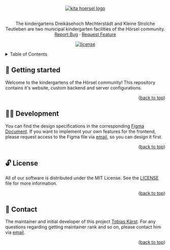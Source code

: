 <div id="top" />

<br />
<div align="center">
  <a href="https://github.com/DevTobias/kita-hoersel">
    <img src="https://github.com/trophoria/.github/blob/main/images/hero.svg" alt="kita hoersel logo" />
  </a>

  <br />
  <br />

  <p align="center">
    The kindergartens Dreikäsehoch Mechterstädt and Kleine Strolche Teutleben are two municipal kindergarten facilities of the Hörsel community.
    <br />
    <a href="https://github.com/trophoria/trophoria/issues/newtemplate=bug_report.md">Report Bug</a>
    ·
    <a href="https://github.com/trophoria/trophoria/issues/newtemplate=feature_request.md">Request Feature</a>
  </p>

  <p align="center">
  	<a href="https://github.com/trophoria/trophoria/blob/main/LICENSE" title="license">
			<img src="https://img.shields.io/github/license/trophoria/trophoria?style=for-the-badge" alt="license" />
		</a>
  </p>
</div>

<details>
  <summary>Table of Contents</summary>
  <ol>
    <li><a href="#👋-getting-started">Getting Started</a></li>
    <li><a href="#🧑‍💻-development">Development</a></li>
    <li><a href="#🔓-license">License</a></li>
    <li><a href="#💌-contact">Contact</a></li>
  </ol>
</details>

## 👋 Getting started

Welcome to the kindergartens of the Hörsel community! This repository contains it's website, custom backend and server configurations.

<p align="right">(<a href="#top">back to top</a>)</p>

## 🧑‍💻 Development

You can find the design specifications in the corresponding [Figma Document](https://www.figma.com/file/17SShpPAQ5l3G0zFcV7sjm/Trophoria-Design-System?node-id=0%3A1). If you want to implement your own features for the frontend, please request access to the Figma file via [email](mailto:tobi.kaerst@gmx.de), so you can design it first.

<p align="right">(<a href="#top">back to top</a>)</p>

## 🔓 License

All of our software is distributed under the MIT License. See the [LICENSE](./LICENSE) file for more information.

<p align="right">(<a href="#top">back to top</a>)</p>

## 💌 Contact

The maintainer and initial developer of this project [Tobias Kärst](https://github.com/DevTobias). For any questions regarding getting maintainer rank and so on, please contact him via [email](mailto:tobi.kaerst@gmx.de).

<p align="right">(<a href="#top">back to top</a>)</p>
